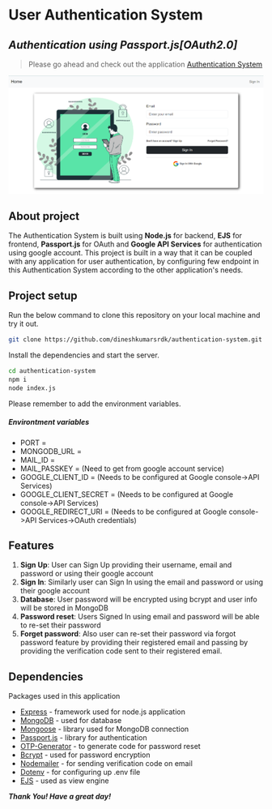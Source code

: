 # User Authentication System
## _Authentication using Passport.js[OAuth2.0]_
> Please go ahead and check out the application [Authentication System](https://authentication-system-3rny.onrender.com/home)

![sample-image](/public/images/sample-image.png)

## About project

The Authentication System is built using **Node.js** for backend, **EJS** for frontend, **Passport.js** for OAuth and **Google API Services** for authentication using google account.
This project is built in a way that it can be coupled with any application for user authentication, by configuring few endpoint in this Authentication System according to the other application's needs.

## Project setup

Run the below command to clone this repository on your local machine and try it out.
```sh
git clone https://github.com/dineshkumarsrdk/authentication-system.git
```

Install the dependencies and start the server.

```sh
cd authentication-system
npm i
node index.js
```
Please remember to add the environment variables.

##### Environtment variables
- PORT = <Your port number>
- MONGODB_URL = <MongoDB Atlas URL>
- MAIL_ID = <Mail id for sending email using nodemailer>
- MAIL_PASSKEY = <Passkey for the above mail>(Need to get from google account service)
- GOOGLE_CLIENT_ID = <Client ID for OAuth>(Needs to be configured at Google console->API Services)
- GOOGLE_CLIENT_SECRET = <Client secret for OAuth>(Needs to be configured at Google console->API Services)
- GOOGLE_REDIRECT_URI = <Google redirect URI for OAuth>(Needs to be configured at Google console->API Services->OAuth credentials)

## Features

1. **Sign Up**: User can Sign Up providing their username, email and password or using their google account 
2. **Sign In**: Similarly user can Sign In using the email and password or using their google account
3. **Database**: User password will be encrypted using bcrypt and user info will be stored in MongoDB 
4. **Password reset**: Users Signed In using email and password will be able to re-set their password
5. **Forget password**: Also user can re-set their password via forgot password feature by providing their registered email and passing by providing the verification code sent to their registered email.

## Dependencies

Packages used in this application

- [Express] - framework used for node.js application
- [MongoDB](https://www.mongodb.com/docs/) - used for database
- [Mongoose](https://mongoosejs.com/docs/api/document.html) - library used for MongoDB connection
- [Passport.js](https://www.passportjs.org/docs/) - library for authentication
- [OTP-Generator](https://www.npmjs.com/package/otp-generator) - to generate code for password reset
- [Bcrypt](https://www.npmjs.com/package/bcrypt) - used for password encryption
- [Nodemailer](https://nodemailer.com/usage/) - for sending verification code on email
- [Dotenv](https://www.npmjs.com/package/dotenv) - for configuring up .env file
- [EJS](https://www.npmjs.com/package/ejs) - used as view engine

***Thank You! Have a great day!***

[//]: # (These are reference links used in the body of this note and get stripped out when the markdown processor does its job. There is no need to format nicely because it shouldn't be seen. Thanks SO - http://stackoverflow.com/questions/4823468/store-comments-in-markdown-syntax)

   [dill]: <https://github.com/joemccann/dillinger>
   [git-repo-url]: <https://github.com/joemccann/dillinger.git>
   [john gruber]: <http://daringfireball.net>
   [df1]: <http://daringfireball.net/projects/markdown/>
   [markdown-it]: <https://github.com/markdown-it/markdown-it>
   [Ace Editor]: <http://ace.ajax.org>
   [node.js]: <http://nodejs.org>
   [Twitter Bootstrap]: <http://twitter.github.com/bootstrap/>
   [jQuery]: <http://jquery.com>
   [@tjholowaychuk]: <http://twitter.com/tjholowaychuk>
   [express]: <http://expressjs.com>
   [AngularJS]: <http://angularjs.org>
   [Gulp]: <http://gulpjs.com>

   [PlDb]: <https://github.com/joemccann/dillinger/tree/master/plugins/dropbox/README.md>
   [PlGh]: <https://github.com/joemccann/dillinger/tree/master/plugins/github/README.md>
   [PlGd]: <https://github.com/joemccann/dillinger/tree/master/plugins/googledrive/README.md>
   [PlOd]: <https://github.com/joemccann/dillinger/tree/master/plugins/onedrive/README.md>
   [PlMe]: <https://github.com/joemccann/dillinger/tree/master/plugins/medium/README.md>
   [PlGa]: <https://github.com/RahulHP/dillinger/blob/master/plugins/googleanalytics/README.md>
